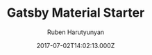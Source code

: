 ---
title: Gatsby Material Starter
github: https://github.com/Vagr9K/gatsby-material-starter
demo: https://vagr9k.github.io/gatsby-material-starter/
author: Ruben Harutyunyan
ssg:
  - Gatsby
cms:
  - Markdown
date: 2017-07-02T14:02:13.000Z
description: A high performance blog starter with Material design in mind for GatsbyJS.
draft: true
publish_date: '2017-07-02T14:02:13Z'
update_date: '2022-07-06T16:33:19Z'
github_star: 505
github_fork: 170
---